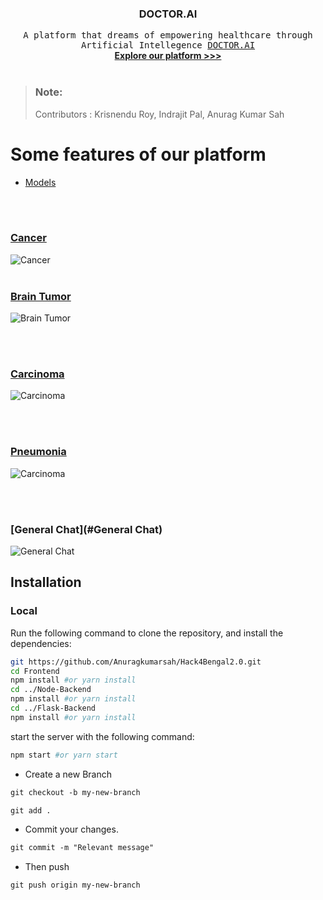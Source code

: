 <p align="center">
  <h3 align="center">DOCTOR.AI</h3>

  <p align="center">
    <samp>A platform that dreams of empowering healthcare through Artificial Intellegence <a href="https://doctor-ai-frontend.vercel.app/">DOCTOR.AI</a></samp>
    <br />
    <a href="#routes"><strong>Explore our platform >>></strong></a>
    <br />
    <br />
  </p>
  
</p>

> ### Note:
> Contributors : Krisnendu Roy, Indrajit Pal, Anurag Kumar Sah

<h1> Some features of our platform </h1>

- [Models](#Models)
<br/>
<br/>

  ### [Cancer](#cancer)
![Cancer](https://i.imgur.com/NbTta3p.png)
<br/>
<br/>

  ### [Brain Tumor](#brain_tumor)
![Brain Tumor](https://i.imgur.com/hhmZult.png)

<br/>
<br/>

  ### [Carcinoma](#Carcinoma)
![Carcinoma](https://i.imgur.com/LkkBtXv.png)

<br/>
<br/>

  ### [Pneumonia](#Carcinoma)
![Carcinoma](https://i.imgur.com/SFbvIjl.png)

<br/>
<br/>

  ### [General Chat](#General Chat)
![General Chat](https://i.imgur.com/mNZWR9i.png)


## Installation

### Local
Run the following command to clone the repository, and install the dependencies:

```sh
git https://github.com/Anuragkumarsah/Hack4Bengal2.0.git
cd Frontend
npm install #or yarn install
cd ../Node-Backend
npm install #or yarn install
cd ../Flask-Backend
npm install #or yarn install
```

start the server with the following command:

```sh
npm start #or yarn start
```
- Create a new Branch

```markdown
git checkout -b my-new-branch
```

```markdown
git add .
```
- Commit your changes.

```markdown
git commit -m "Relevant message"
```
- Then push 
```markdown
git push origin my-new-branch
```


